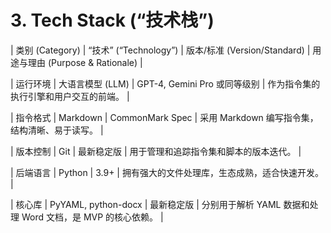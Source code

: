 # 3. Tech Stack (“技术栈”)

| 类别 (Category) | “技术” (“Technology”) | 版本/标准 (Version/Standard) | 用途与理由 (Purpose & Rationale) |

| 运行环境 | 大语言模型 (LLM) | GPT-4, Gemini Pro 或同等级别 | 作为指令集的执行引擎和用户交互的前端。 |

| 指令格式 | Markdown | CommonMark Spec | 采用 Markdown 编写指令集，结构清晰、易于读写。 |

| 版本控制 | Git | 最新稳定版 | 用于管理和追踪指令集和脚本的版本迭代。 |

| 后端语言 | Python | 3.9+ | 拥有强大的文件处理库，生态成熟，适合快速开发。 |

| 核心库 | PyYAML, python-docx | 最新稳定版 | 分别用于解析 YAML 数据和处理 Word 文档，是 MVP 的核心依赖。 |
